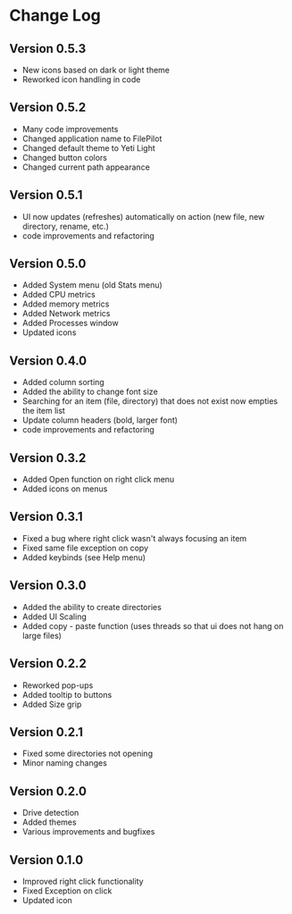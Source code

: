 # Change Log

## Version 0.5.3

- New icons based on dark or light theme
- Reworked icon handling in code

## Version 0.5.2

- Many code improvements
- Changed application name to FilePilot
- Changed default theme to Yeti Light
- Changed button colors
- Changed current path appearance

## Version 0.5.1

- UI now updates (refreshes) automatically on action (new file, new directory, rename, etc.)
- code improvements and refactoring

## Version 0.5.0

- Added System menu (old Stats menu)
- Added CPU metrics
- Added memory metrics
- Added Network metrics
- Added Processes window
- Updated icons

## Version 0.4.0

- Added column sorting
- Added the ability to change font size
- Searching for an item (file, directory) that does not exist now empties the item list
- Update column headers (bold, larger font)
- code improvements and refactoring

## Version 0.3.2

- Added Open function on right click menu
- Added icons on menus

## Version 0.3.1

- Fixed a bug where right click wasn't always focusing an item
- Fixed same file exception on copy
- Added keybinds (see Help menu)

## Version 0.3.0

- Added the ability to create directories
- Added UI Scaling
- Added copy - paste function (uses threads so that ui does not hang on large files)

## Version 0.2.2

- Reworked pop-ups
- Added tooltip to buttons
- Added Size grip

## Version 0.2.1

- Fixed some directories not opening
- Minor naming changes

## Version 0.2.0

- Drive detection
- Added themes
- Various improvements and bugfixes

## Version 0.1.0

- Improved right click functionality
- Fixed Exception on click
- Updated icon
